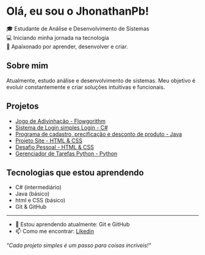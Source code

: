 # Olá, eu sou o JhonathanPb!

🎓 Estudante de Análise e Desenvolvimento de Sistemas  
💻 Iniciando minha jornada na tecnologia  
🚀 Apaixonado por aprender, desenvolver e criar. 

## Sobre mim
Atualmente, estudo análise e desenvolvimento de sistemas. Meu objetivo é evoluir constantemente e criar soluções intuitivas e funcionais.

## Projetos
- [Jogo de Adivinhação - Flowgorithm](https://github.com/JhonathanPb/jogo-adivinhacao-flowgorithm/tree/main) 
- [Sistema de Login simples Login - C#](https://github.com/JhonathanPb/sistema-login-csharp)
- [Programa de cadastro, precificação e desconto de produto - Java](https://github.com/JhonathanPb/meumercado-Java)
- [Projeto Site - HTML & CSS](https://github.com/JhonathanPb/projeto-site)
- [Desafio Pessoal - HTML & CSS](https://github.com/JhonathanPb/deafio-pessoal)
- [Gerenciador de Tarefas Python - Python](https://github.com/JhonathanPb/project-python)

## Tecnologias que estou aprendendo
- C# (intermediário)
- Java (básico)
- html e CSS (básico)
- Git & GitHub

---

- 🌱 Estou aprendendo atualmente: Git e GitHub
- 📫 Como me encontrar: [Likedin](https://www.linkedin.com/in/jhonathanpablo)

  

_"Cada projeto simples é um passo para coisas incríveis!"_


<!--
**JhonathanPb/JhonathanPb** is a ✨ _special_ ✨ repository because its `README.md` (this file) appears on your GitHub profile.

Here are some ideas to get you started:

- 🔭 I’m currently working on ...
- 🌱 I’m currently learning ...
- 👯 I’m looking to collaborate on ...
- 🤔 I’m looking for help with ...
- 💬 Ask me about ...
- 📫 How to reach me: ...
- 😄 Pronouns: ...
- ⚡ Fun fact: ...
-->
